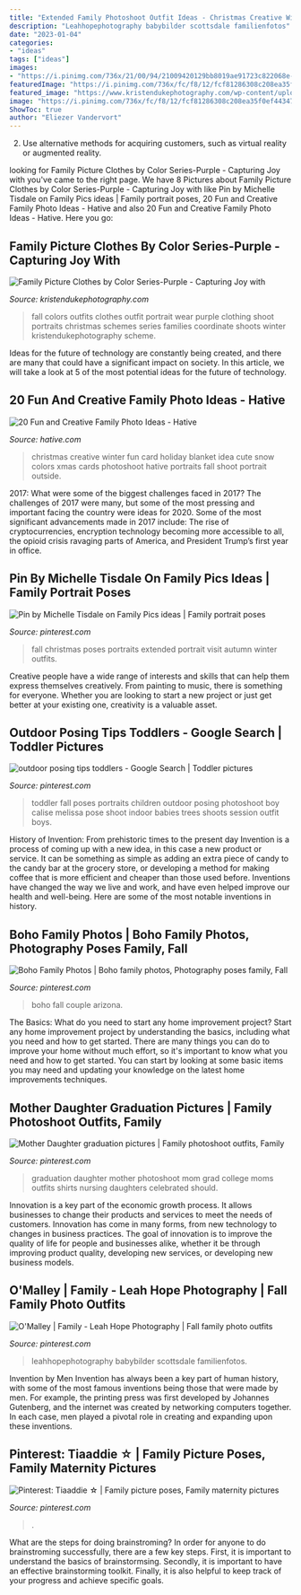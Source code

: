 ```yaml
---
title: "Extended Family Photoshoot Outfit Ideas - Christmas Creative Winter Fun Card Holiday Blanket Idea Cute Snow Colors Xmas Cards Photoshoot Hative Portraits Fall Shoot Portrait Outside"
description: "Leahhopephotography babybilder scottsdale familienfotos"
date: "2023-01-04"
categories:
- "ideas"
tags: ["ideas"]
images:
- "https://i.pinimg.com/736x/21/00/94/21009420129bb8019ae91723c822068e--fall-family-photos-family-photo-shoots.jpg"
featuredImage: "https://i.pinimg.com/736x/fc/f8/12/fcf81286308c208ea35f0ef44347656f.jpg"
featured_image: "https://www.kristendukephotography.com/wp-content/uploads/2014/10/af17e7c85b5ab2df8cf2f77bd67fad09.jpg"
image: "https://i.pinimg.com/736x/fc/f8/12/fcf81286308c208ea35f0ef44347656f.jpg"
ShowToc: true
author: "Eliezer Vandervort"
---
```



2. Use alternative methods for acquiring customers, such as virtual reality or augmented reality.

	

		
looking for Family Picture Clothes by Color Series-Purple - Capturing Joy with you've came to the right page. We have 8 Pictures about Family Picture Clothes by Color Series-Purple - Capturing Joy with like Pin by Michelle Tisdale on Family Pics ideas | Family portrait poses, 20 Fun and Creative Family Photo Ideas - Hative and also 20 Fun and Creative Family Photo Ideas - Hative. Here you go:
		
    
## Family Picture Clothes By Color Series-Purple - Capturing Joy With

<img loading=lazy src="https://www.kristendukephotography.com/wp-content/uploads/2014/10/af17e7c85b5ab2df8cf2f77bd67fad09.jpg" onerror="this.onerror=null;this.src='https://tse2.mm.bing.net/th?id=OIP.tnSjhYDZqXNpqP1ZSKyMLwHaLH&amp;pid=15.1';" alt="Family Picture Clothes by Color Series-Purple - Capturing Joy with">

_Source: kristendukephotography.com_

>fall colors outfits clothes outfit portrait wear purple clothing shoot portraits christmas schemes series families coordinate shoots winter kristendukephotography scheme. 

	

Ideas for the future of technology are constantly being created, and there are many that could have a significant impact on society. In this article, we will take a look at 5 of the most potential ideas for the future of technology.

    
## 20 Fun And Creative Family Photo Ideas - Hative

<img loading=lazy src="https://hative.com/wp-content/uploads/2014/11/family-photo-ideas/12-fun-creative-family-photo-ideas.jpg" onerror="this.onerror=null;this.src='https://tse3.mm.bing.net/th?id=OIP.oKSsgl-lOi1OLfaW0VdNuwHaLI&amp;pid=15.1';" alt="20 Fun and Creative Family Photo Ideas - Hative">

_Source: hative.com_

>christmas creative winter fun card holiday blanket idea cute snow colors xmas cards photoshoot hative portraits fall shoot portrait outside. 

	

2017: What were some of the biggest challenges faced in 2017?
The challenges of 2017 were many, but some of the most pressing and important facing the country were ideas for 2020. Some of the most significant advancements made in 2017 include: The rise of cryptocurrencies, encryption technology becoming more accessible to all, the opioid crisis ravaging parts of America, and President Trump’s first year in office.

    
## Pin By Michelle Tisdale On Family Pics Ideas | Family Portrait Poses

<img loading=lazy src="https://i.pinimg.com/736x/21/00/94/21009420129bb8019ae91723c822068e--fall-family-photos-family-photo-shoots.jpg" onerror="this.onerror=null;this.src='https://tse4.mm.bing.net/th?id=OIP.V70mzlVPRAbIL6SXAa_TQwHaFS&amp;pid=15.1';" alt="Pin by Michelle Tisdale on Family Pics ideas | Family portrait poses">

_Source: pinterest.com_

>fall christmas poses portraits extended portrait visit autumn winter outfits. 

	

Creative people have a wide range of interests and skills that can help them express themselves creatively. From painting to music, there is something for everyone. Whether you are looking to start a new project or just get better at your existing one, creativity is a valuable asset.

    
## Outdoor Posing Tips Toddlers - Google Search | Toddler Pictures

<img loading=lazy src="https://i.pinimg.com/736x/15/51/32/155132eab4d49dc27d1122629aafc6dd--outdoor-baby-photography-babies-photography.jpg" onerror="this.onerror=null;this.src='https://tse1.mm.bing.net/th?id=OIP.9jq3ugJeNBXo3o19Y-vbLwHaLu&amp;pid=15.1';" alt="outdoor posing tips toddlers - Google Search | Toddler pictures">

_Source: pinterest.com_

>toddler fall poses portraits children outdoor posing photoshoot boy calise melissa pose shoot indoor babies trees shoots session outfit boys. 

	

History of Invention: From prehistoric times to the present day
Invention is a process of coming up with a new idea, in this case a new product or service. It can be something as simple as adding an extra piece of candy to the candy bar at the grocery store, or developing a method for making coffee that is more efficient and cheaper than those used before. Inventions have changed the way we live and work, and have even helped improve our health and well-being. Here are some of the most notable inventions in history.

    
## Boho Family Photos | Boho Family Photos, Photography Poses Family, Fall

<img loading=lazy src="https://i.pinimg.com/736x/fc/f8/12/fcf81286308c208ea35f0ef44347656f.jpg" onerror="this.onerror=null;this.src='https://tse1.mm.bing.net/th?id=OIP.8Nli3Oh4pupCb_omvQ6ZTgHaLH&amp;pid=15.1';" alt="Boho Family Photos | Boho family photos, Photography poses family, Fall">

_Source: pinterest.com_

>boho fall couple arizona. 

	

The Basics: What do you need to start any home improvement project?
Start any home improvement project by understanding the basics, including what you need and how to get started. There are many things you can do to improve your home without much effort, so it's important to know what you need and how to get started. You can start by looking at some basic items you may need and updating your knowledge on the latest home improvements techniques.

    
## Mother Daughter Graduation Pictures | Family Photoshoot Outfits, Family

<img loading=lazy src="https://i.pinimg.com/originals/2e/7c/ae/2e7cae4e5a213acf528a1b750c23c4d5.png" onerror="this.onerror=null;this.src='https://tse4.mm.bing.net/th?id=OIP.ivtLyvDC7Dj26I8-BmKOSQHaNL&amp;pid=15.1';" alt="Mother Daughter graduation pictures | Family photoshoot outfits, Family">

_Source: pinterest.com_

>graduation daughter mother photoshoot mom grad college moms outfits shirts nursing daughters celebrated should. 

	

Innovation is a key part of the economic growth process. It allows businesses to change their products and services to meet the needs of customers. Innovation has come in many forms, from new technology to changes in business practices. The goal of innovation is to improve the quality of life for people and businesses alike, whether it be through improving product quality, developing new services, or developing new business models.

    
## O&#039;Malley | Family - Leah Hope Photography | Fall Family Photo Outfits

<img loading=lazy src="https://i.pinimg.com/736x/4a/62/ac/4a62aca17185ec3cbd4d666487ed5c27.jpg" onerror="this.onerror=null;this.src='https://tse1.mm.bing.net/th?id=OIP.WIXD2zTNXYuWEgjM3_tv3gHaLG&amp;pid=15.1';" alt="O&#039;Malley | Family - Leah Hope Photography | Fall family photo outfits">

_Source: pinterest.com_

>leahhopephotography babybilder scottsdale familienfotos. 

	

Invention by Men
Invention has always been a key part of human history, with some of the most famous inventions being those that were made by men. For example, the printing press was first developed by Johannes Gutenberg, and the internet was created by networking computers together. In each case, men played a pivotal role in creating and expanding upon these inventions.

    
## Pinterest: Tiaaddie ☆ | Family Picture Poses, Family Maternity Pictures

<img loading=lazy src="https://i.pinimg.com/736x/7f/18/49/7f18491e5a3505cdf074881ac191180d.jpg" onerror="this.onerror=null;this.src='https://tse1.mm.bing.net/th?id=OIP.KTdTfI5hfoBT2o3qdY5YpwHaJQ&amp;pid=15.1';" alt="Pinterest: Tiaaddie ☆ | Family picture poses, Family maternity pictures">

_Source: pinterest.com_

>. 

	

What are the steps for doing brainstroming?
In order for anyone to do brainstroming successfully, there are a few key steps. First, it is important to understand the basics of brainstormsing. Secondly, it is important to have an effective brainstorming toolkit. Finally, it is also helpful to keep track of your progress and achieve specific goals.

